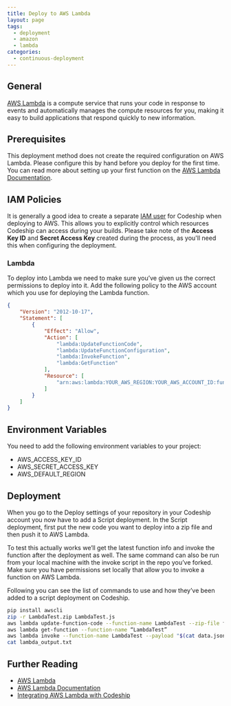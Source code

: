```yaml
---
title: Deploy to AWS Lambda
layout: page
tags:
  - deployment
  - amazon
  - lambda
categories:
  - continuous-deployment
---
```




## General
[AWS Lambda](http://aws.amazon.com/lambda/)  is a compute service that runs your code in response to events and automatically manages the compute resources for you, making it easy to build applications that respond quickly to new information.

## Prerequisites

This deployment method does not create the required configuration on AWS Lambda. Please configure this by hand before you deploy for the first time. You can read more about setting up your first function on the [AWS Lambda Documentation](http://docs.aws.amazon.com/lambda/latest/dg/welcome.html).

## IAM Policies

It is generally a good idea to create a separate [IAM user](http://docs.aws.amazon.com/general/latest/gr/root-vs-iam.html) for Codeship when deploying to AWS. This allows you to explicitly control which resources Codeship can access during your builds. Please take note of the **Access Key ID** and **Secret Access Key** created during the process, as you'll need this when configuring the deployment.

### Lambda

To deploy into Lambda we need to make sure you’ve given us the correct permissions to deploy into it. Add the following policy to the AWS account which you use for deploying the Lambda function.

```json
{
    "Version": "2012-10-17",
    "Statement": [
        {
            "Effect": "Allow",
            "Action": [
                "lambda:UpdateFunctionCode",
                "lambda:UpdateFunctionConfiguration",
                "lambda:InvokeFunction",
                "lambda:GetFunction"
            ],
            "Resource": [
                "arn:aws:lambda:YOUR_AWS_REGION:YOUR_AWS_ACCOUNT_ID:function:YOUR_FUNCTION_NAME"
            ]
        }
    ]
}
```

## Environment Variables

You need to add the following environment variables to your project:

* AWS_ACCESS_KEY_ID
* AWS_SECRET_ACCESS_KEY
* AWS_DEFAULT_REGION

## Deployment

When you go to the Deploy settings of your repository in your Codeship account you now have to add a Script deployment. In the Script deployment, first put the new code you want to deploy into a zip file and then push it to AWS Lambda.

To test this actually works we’ll get the latest function info and invoke the function after the deployment as well. The same command can also be run from your local machine with the invoke script in the repo you’ve forked. Make sure you have permissions set locally that allow you to invoke a function on AWS Lambda.

Following you can see the list of commands to use and how they’ve been added to a script deployment on Codeship.

```bash
pip install awscli
zip -r LambdaTest.zip LambdaTest.js
aws lambda update-function-code --function-name LambdaTest --zip-file fileb://LambdaTest.zip
aws lambda get-function --function-name “LambdaTest”
aws lambda invoke --function-name LambdaTest --payload "$(cat data.json)" lambda_output.txt
cat lambda_output.txt
```


## Further Reading

+ [AWS Lambda](http://aws.amazon.com/lambda/)
+ [AWS Lambda Documentation](http://docs.aws.amazon.com/lambda/latest/dg/welcome.html)
+ [Integrating AWS Lambda with Codeship](https://blog.codeship.com/integrating-aws-lambda-with-codeship/)
